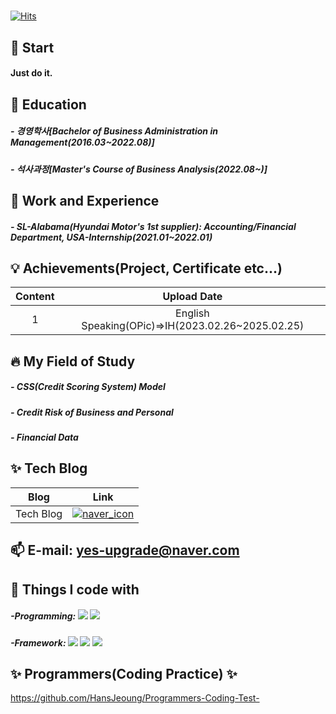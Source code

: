 <div align="center">
<h1 style="background-color:lightgray">
</div>

<div>
  
[![Hits](https://hits.seeyoufarm.com/api/count/incr/badge.svg?url=https%3A%2F%2Fgithub.com%2FHansJeoung&count_bg=%2379C83D&title_bg=%23555555&icon=&icon_color=%23E7E7E7&title=%EB%B0%A9%EB%AC%B8%EC%88%98&edge_flat=false)](https://hits.seeyoufarm.com)
  
</div>


## 👋 Start
####     Just do it.
###  
## 🔭 Education
#####     - 경영학사[Bachelor of Business Administration in Management(2016.03~2022.08)]
#####     - 석사과정[Master's Course of Business Analysis(2022.08~)]
###
## 🌱 Work and Experience
#####     - SL-Alabama(Hyundai Motor's 1st supplier): Accounting/Financial Department, USA-Internship(2021.01~2022.01)
###
## 💡 Achievements(Project, Certificate etc...)
| Content | Upload Date |
| :------: | :------: |
| 1 | English Speaking(OPic)=>IH(2023.02.26~2025.02.25) | 
## 🔥 My Field of Study
#####     - CSS(Credit Scoring System) Model
#####     - Credit Risk of Business and Personal 
#####     - Financial Data
###
## ✨ Tech Blog 
| Blog | Link |
| :------: | :------: |
| Tech Blog |[![naver_icon](https://user-images.githubusercontent.com/112921402/213866755-b8f9b75e-918c-400f-9596-01a375d820a4.png)](https://blog.naver.com/passsssssss)|

## 📫 E-mail: yes-upgrade@naver.com

## 🤔 Things I code with
#####     -Programming: <img src="https://img.shields.io/badge/Python-3776AB?style=for-the-badge&logo=Python&logoColor=white"> <img src="https://img.shields.io/badge/SQL-4479A1?style=for-the-badge&logo=mysql&logoColor=white">
#####     -Framework: <img src="https://img.shields.io/badge/Scikit_learn-F7931E?style=for-the-badge&logo=scikitlearn&logoColor=white"> <img src="https://img.shields.io/badge/Keras-D00000?style=for-the-badge&logo=keras&logoColor=white"> <img src="https://img.shields.io/badge/TensorFlow-FF6F00?style=for-the-badge&logo=tensorflow&logoColor=white">
  
## ✨ Programmers(Coding Practice) ✨
https://github.com/HansJeoung/Programmers-Coding-Test-
















